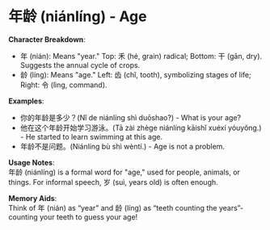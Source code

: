 # **年龄 (niánlíng) - Age**

**Character Breakdown**:  
- 年 (nián): Means "year." Top: 禾 (hé, grain) radical; Bottom: 干 (gān, dry). Suggests the annual cycle of crops.  
- 龄 (líng): Means "age." Left: 齿 (chǐ, tooth), symbolizing stages of life; Right: 令 (lìng, command).

**Examples**:  
- 你的年龄是多少？(Nǐ de niánlíng shì duōshao?) - What is your age?  
- 他在这个年龄开始学习游泳。(Tā zài zhège niánlíng kāishǐ xuéxí yóuyǒng.) - He started to learn swimming at this age.  
- 年龄不是问题。(Niánlíng bù shì wèntí.) - Age is not a problem.

**Usage Notes**:  
年龄 (niánlíng) is a formal word for "age," used for people, animals, or things. For informal speech, 岁 (suì, years old) is often enough.

**Memory Aids**:  
Think of 年 (nián) as “year” and 龄 (líng) as “teeth counting the years”-counting your teeth to guess your age!